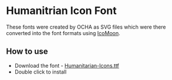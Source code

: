 # Humanitrian Icon Font
These fonts were created by OCHA as SVG files which were there converted into the font formats using [IcoMoon](https://icomoon.io/app/#/select).

## How to use
* Download the font - [Humanitarian-Icons.ttf](https://github.com/mapaction/ocha-humanitarian-icons-for-gis/raw/humanitarian-icons-v2/humanitarian-icons-v2-1-font/Humanitarian-Icons.ttf)
* Double click to install